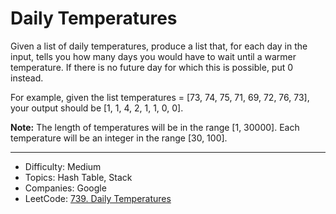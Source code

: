 # Daily Temperatures

Given a list of daily temperatures, produce a list that, for each day in the input, tells you how many days you would have to wait until a warmer temperature. If there is no future day for which this is possible, put 0 instead.

For example, given the list temperatures = [73, 74, 75, 71, 69, 72, 76, 73], your output should be [1, 1, 4, 2, 1, 1, 0, 0].

**Note:** The length of temperatures will be in the range [1, 30000]. Each temperature will be an integer in the range [30, 100].

---

* Difficulty: Medium
* Topics: Hash Table, Stack
* Companies: Google
* LeetCode: [739. Daily Temperatures](https://leetcode.com/problems/daily-temperatures/description/)

